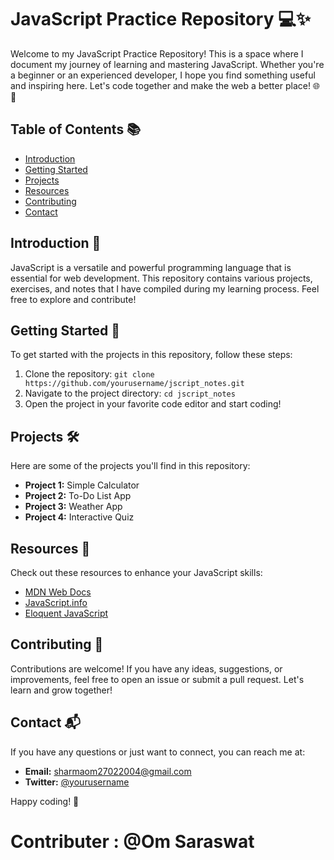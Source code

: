 # JavaScript Practice Repository 💻✨

Welcome to my JavaScript Practice Repository! This is a space where I document my journey of learning and mastering JavaScript. Whether you're a beginner or an experienced developer, I hope you find something useful and inspiring here. Let's code together and make the web a better place! 🌐💪

## Table of Contents 📚
- [Introduction](#introduction)
- [Getting Started](#getting-started)
- [Projects](#projects)
- [Resources](#resources)
- [Contributing](#contributing)
- [Contact](#contact)

## Introduction 🌟
JavaScript is a versatile and powerful programming language that is essential for web development. This repository contains various projects, exercises, and notes that I have compiled during my learning process. Feel free to explore and contribute!

## Getting Started 🚀
To get started with the projects in this repository, follow these steps:
1. Clone the repository: `git clone https://github.com/yourusername/jscript_notes.git`
2. Navigate to the project directory: `cd jscript_notes`
3. Open the project in your favorite code editor and start coding!

## Projects 🛠️
Here are some of the projects you'll find in this repository:
- **Project 1:** Simple Calculator
- **Project 2:** To-Do List App
- **Project 3:** Weather App
- **Project 4:** Interactive Quiz

## Resources 📖
Check out these resources to enhance your JavaScript skills:
- [MDN Web Docs](https://developer.mozilla.org/en-US/docs/Web/JavaScript)
- [JavaScript.info](https://javascript.info/)
- [Eloquent JavaScript](https://eloquentjavascript.net/)

## Contributing 🤝
Contributions are welcome! If you have any ideas, suggestions, or improvements, feel free to open an issue or submit a pull request. Let's learn and grow together!

## Contact 📬
If you have any questions or just want to connect, you can reach me at:
- **Email:** sharmaom27022004@gmail.com
- **Twitter:** [@yourusername]([https://www.linkedin.com/in/om-saraswat/])

Happy coding! 💖

# Contributer : @Om Saraswat
